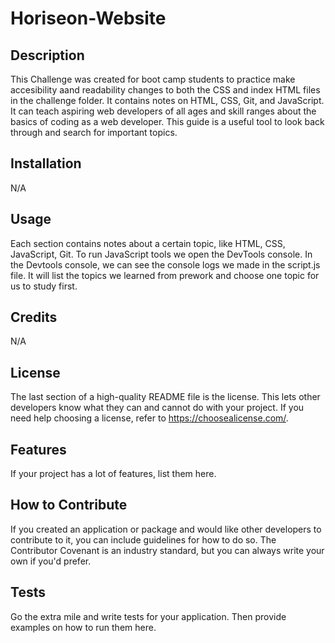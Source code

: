 # Horiseon-Website

## Description
This Challenge was created for boot camp students to practice make accesibility aand readability changes to both the CSS and index HTML files in the challenge folder. It contains notes on HTML, CSS, Git, and JavaScript. It can teach aspiring web developers of all ages and skill ranges about the basics of coding as a web developer. This guide is a useful tool to look back through and search for important topics.

## Installation
N/A

## Usage
Each section contains notes about a certain topic, like HTML, CSS, JavaScript, Git. To run JavaScript tools we open the DevTools console. In the Devtools console, we can see the console logs we made in the script.js file. It will list the topics we learned from prework and choose one topic for us to study first.

## Credits
N/A

## License
The last section of a high-quality README file is the license. This lets other developers know what they can and cannot do with your project. If you need help choosing a license, refer to https://choosealicense.com/.

## Features
If your project has a lot of features, list them here.

## How to Contribute
If you created an application or package and would like other developers to contribute to it, you can include guidelines for how to do so. The Contributor Covenant is an industry standard, but you can always write your own if you'd prefer.

## Tests
Go the extra mile and write tests for your application. Then provide examples on how to run them here.

